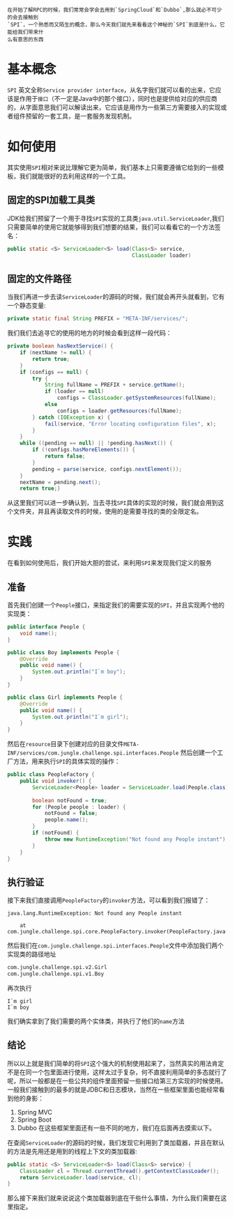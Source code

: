 	在开始了解RPC的时候，我们常常会学会去用到`SpringCloud`和`Dubbo`,那么就必不可少的会去接触到
	`SPI`，一个熟悉而又陌生的概念，那么今天我们就先来看看这个神秘的`SPI`到底是什么，它能给我们带来什
	么有意思的东西

# 基本概念

`SPI`  英文全称`Service provider interface`，从名字我们就可以看的出来，它应该是作用于`接口`（不一定是Java中的那个接口），同时也是提供给对应的供应商的，从字面意思我们可以解读出来，它应该是用作为一些第三方需要接入的实现或者组件预留的一套工具，是一套服务发现机制。


# 如何使用

其实使用`SPI`相对来说比理解它更为简单，我们基本上只需要遵循它给到的一些模板，我们就能很好的去利用这样的一个工具。  

## 固定的SPI加载工具类

JDK给我们预留了一个用于寻找`SPI`实现的工具类`java.util.ServiceLoader`,我们只需要简单的使用它就能够得到我们想要的结果，我们可以看看它的一个方法签名：
``` java
public static <S> ServiceLoader<S> load(Class<S> service,  
                                        ClassLoader loader)
```

## 固定的文件路径

当我们再进一步去读`ServiceLoader`的源码的时候，我们就会再开头就看到，它有一个静态变量:
``` java
private static final String PREFIX = "META-INF/services/";
```

我们我们去追寻它的使用的地方的时候会看到这样一段代码：
``` java
private boolean hasNextService() {  
    if (nextName != null) {  
        return true;  
    }  
    if (configs == null) {  
        try {  
            String fullName = PREFIX + service.getName();  
            if (loader == null)  
                configs = ClassLoader.getSystemResources(fullName);  
            else                
	            configs = loader.getResources(fullName);  
        } catch (IOException x) {  
            fail(service, "Error locating configuration files", x);  
        }  
    }  
    while ((pending == null) || !pending.hasNext()) {  
        if (!configs.hasMoreElements()) {  
            return false;  
        }  
        pending = parse(service, configs.nextElement());  
    }  
    nextName = pending.next();  
    return true;}
```
从这里我们可以进一步确认到，当去寻找`SPI`具体的实现的时候，我们就会用到这个文件夹，并且再读取文件的时候，使用的是需要寻找的类的全限定名。

# 实践

在看到如何使用后，我们开始大胆的尝试，来利用`SPI`来发现我们定义的服务

## 准备

首先我们创建一个`People`接口，来指定我们的需要实现的`SPI`，并且实现两个他的实现类：

``` java
public interface People {  
    void name();  
}

public class Boy implements People {  
    @Override  
    public void name() {  
        System.out.println("I`m boy");  
    }  
}

public class Girl implements People {  
    @Override  
    public void name() {  
        System.out.println("I`m girl");  
    }  
}
```

然后在`resource`目录下创建对应的目录文件`META-INF/services/com.jungle.challenge.spi.interfaces.People`
然后创建一个工厂方法，用来执行`SPI`的具体实现的操作：
``` java
public class PeopleFactory {  
    public void invoker() {  
        ServiceLoader<People> loader = ServiceLoader.load(People.class);  
  
        boolean notFound = true;  
        for (People people : loader) {  
            notFound = false;  
            people.name();  
        }  
        if (notFound) {  
            throw new RuntimeException("Not found any People instant");  
        }  
    }  
}
```

## 执行验证

接下来我们直接调用`PeopleFactory`的`invoker`方法，可以看到我们报错了：
``` console
java.lang.RuntimeException: Not found any People instant

	at com.jungle.challenge.spi.core.PeopleFactory.invoker(PeopleFactory.java:18)
```
然后我们在`com.jungle.challenge.spi.interfaces.People`文件中添加我们两个实现类的路径地址
``` txt
com.jungle.challenge.spi.v2.Girl  
com.jungle.challenge.spi.v1.Boy
```
再次执行
``` console
I`m girl
I`m boy
```
我们确实拿到了我们需要的两个实体类，并执行了他们的`name`方法


## 结论

所以以上就是我们简单的将`SPI`这个强大的机制使用起来了，当然真实的用法肯定不是在同一个包里面进行使用，这样太过于复杂，何不直接利用简单的多态就行了呢，所以一般都是在一些公共的组件里面预留一些接口给第三方实现的时候使用。一般我们接触到的最多的就是JDBC和日志模块，当然在一些框架里面也能经常看到他的身影：
1. Spring MVC
2. Spring Boot
3. Dubbo
在这些框架里面还有一些不同的地方，我们在后面再去摸索以下。

在查阅`ServiceLoader`的源码的时候，我们发现它利用到了类加载器，并且在默认的方法是先用还是用到的线程上下文的类加载器:
``` java
public static <S> ServiceLoader<S> load(Class<S> service) {  
    ClassLoader cl = Thread.currentThread().getContextClassLoader();  
    return ServiceLoader.load(service, cl);  
}
```
那么接下来我们就来说说这个类加载器到底在干些什么事情，为什么我们需要在这里指定。